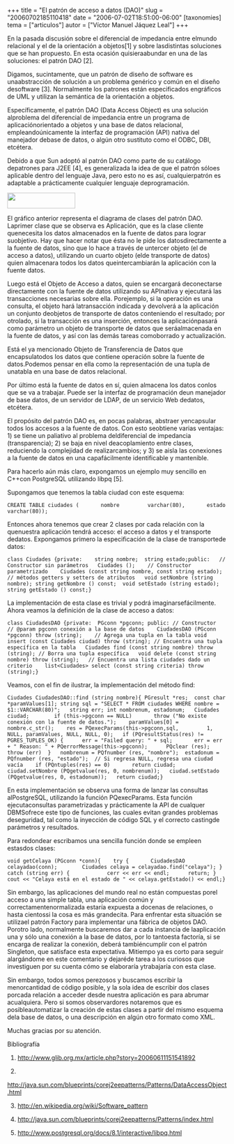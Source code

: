 +++
title = "El patrón de acceso a datos (DAO)"
slug = "20060702185110418"
date = "2006-07-02T18:51:00-06:00"
[taxonomies]
tema = ["articulos"]
autor = ["Víctor Manuel Jáquez Leal"]
+++

En la pasada discusión sobre el diferencial de impedancia entre elmundo
relacional y el de la orientación a objetos\[1\] y sobre lasdistintas
soluciones que se han propuesto. En esta ocasión quisieraabundar en una
de las soluciones: el patrón DAO \[2\].

Digamos, sucintamente, que un patrón de diseño de software es
unaabstracción de solución a un problema genérico y común en el diseño
desoftware \[3\]. Normalmente los patrones están especificados
engráficos de UML y utilizan la semántica de la orientación a objetos.

Específicamente, el patrón DAO (Data Access Object) es una solución
alproblema del diferencial de impedancia entre un programa de
aplicaciónorientado a objetos y una base de datos relacional,
empleandoúnicamente la interfaz de programación (API) nativa del
manejador debase de datos, o algún otro sustituto como el ODBC, DBI,
etcétera.

<!-- more -->
Debido a que Sun adoptó al patrón DAO como parte de su catálogo
depatrones para J2EE \[4\], es generalizada la idea de que el patrón
sóloes aplicable dentro del lenguaje Java, pero esto no es así,
cualquierpatrón es adaptable a prácticamente cualquier lenguaje
deprogramación.

[<img
src="http://www.glib.org.mx/images/articles/20060702185110418_1.png"
width="156" height="36" />](http://www.glib.org.mx/images/articles/20060702185110418_1_original.png "Ver imagen sin proporción")

El gráfico anterior representa el diagrama de clases del patrón DAO.
Laprimer clase que se observa es Aplicación, que es la clase cliente
quenecesita los datos almacenados en la fuente de datos para lograr
suobjetivo. Hay que hacer notar que ésta no le pide los
datosdirectamente a la fuente de datos, sino que lo hace a través de
untercer objeto (el de acceso a datos), utilizando un cuarto objeto
(elde transporte de datos) quien almacenara todos los datos
queintercambiarán la aplicación con la fuente datos.

Luego está el Objeto de Acceso a datos, quien se encargará deconectarse
directamente con la fuente de datos utilizando su APInativa y ejecutará
las transacciones necesarias sobre ella. Porejemplo, si la operación es
una consulta, el objeto hará latransacción indicada y devolverá a la
aplicación un conjunto deobjetos de transporte de datos conteniendo el
resultado; por otrolado, si la transacción es una inserción, entonces la
aplicaciónpasará como parámetro un objeto de transporte de datos que
seráalmacenada en la fuente de datos, y así con las demás tareas
comoborrado y actualización.

Está el ya mencionado Objeto de Transferencia de Datos que
encapsulatodos los datos que contiene operación sobre la fuente de
datos.Podemos pensar en ella como la representación de una tupla de
unatabla en una base de datos relacional.

Por último está la fuente de datos en sí, quien almacena los datos
conlos que se va a trabajar. Puede ser la interfaz de programación deun
manejador de base datos, de un servidor de LDAP, de un servicio Web
dedatos, etcétera.

El propósito del patrón DAO es, en pocas palabras, abstraer yencapsular
todos los accesos a la fuente de datos. Con esto seobtiene varias
ventajas: 1) se tiene un paliativo al problema deldiferencial de
impedancia (transparencia); 2) se baja en nivel deacoplamiento entre
clases, reduciendo la complejidad de realizarcambios; y 3) se aisla las
conexiones a la fuente de datos en una capafácilmente identificable y
mantenible.

Para hacerlo aún más claro, expongamos un ejemplo muy sencillo en C++con
PostgreSQL utilizando libpq \[5\].

Supongamos que tenemos la tabla ciudad con este esquema:

    CREATE TABLE ciudades (       nombre         varchar(80),       estado       varchar(80));

Entonces ahora tenemos que crear 2 clases por cada relación con la
quenuestra aplicación tendrá acceso: el acceso a datos y el transporte
dedatos. Expongamos primero la especificación de la clase de
transportede datos:

    class Ciudades {private:    string nombre;  string estado;public:   // Constructor sin parámetros   Ciudades ();    // Constructor parametrizado    Ciudades (const string nombre, const string estado);        // métodos getters y setters de atributos   void setNombre (string nombre); string getNombre () const;  void setEstado (string estado); string getEstado () const;}

La implementación de esta clase es trivial y podrá imaginarsefácilmente.
Ahora veamos la definición de la clase de acceso a datos:

    class CiudadesDAO {private:  PGconn *pgconn; public: // Constructor  // @param pgconn conexión a la base de datos    CiudadesDAO (PGconn *pgconn) throw (string);    // Agrega una tupla en la tabla void insert (const Ciudades ciudad) throw (string); // Encuentra una tupla específica en la tabla   Ciudades find (const string nombre) throw (string); // Borra una tupla específica   void delete (const string nombre) throw (string);   // Encuentra una lista ciudades dado un criterio    list<Ciudades> select (const string criteria) throw (string);}

Veamos, con el fin de ilustrar, la implementación del método find:

    Ciudades CiudadesDAO::find (string nombre){ PGresult *res;  const char *paramValues[1]; string sql = "SELECT * FROM ciudades WHERE nombre = $1::VARCHAR(80)";   string err; int nombrenum, estadonum;   Ciudades ciudad;        if (this->pgconn == NULL)       throw ("No existe conexión con la fuente de datos.");    paramValues[0] = nombre.c_str();    res = PQexecParams(this->pgconn,sql,         1, NULL, paramValues, NULL, NULL, 0);   if (PQresultStatus(res) != PGRES_TUPLES_OK) {      err = "Failed query: " + sql;       err = err + " Reason: " + PQerrorMessage(this->pgconn);      PQclear (res);      throw (err)  }   nombrenum = PQfnumber (res, "nombre");  estadonum = PQfnumber (res, "estado");  // Si regresa NULL, regresa una ciudad vacía    if (PQntuples(res) == 0)       return ciudad;   ciudad.setNombre (PQgetvalue(res, 0, nombrenum));   ciudad.setEstado (PQgetvalue(res, 0, estadonum));   return ciudad;}

En esta implementación se observa una forma de lanzar las consultas
alPostgreSQL, utilizando la función PQexecParams. Esta función
ejecutaconsultas parametrizadas y prácticamente la API de cualquer
DBMSofrece este tipo de funciones, las cuales evitan grandes problemas
deseguridad, tal como la inyección de código SQL y el correcto castingde
parámetros y resultados.

Para redondear escribamos una sencilla función donde se empleen estasdos
clases:

    void getCelaya (PGconn *conn){    try {       CiudadesDAO celayadao(conn);        Ciudades celaya = celayadao.find("celaya"); } catch (string err) {            cerr << err << endl;      return; }   cout << "Celaya está en el estado de " << celaya.getEstado() << endl;}

Sin embargo, las aplicaciones del mundo real no están compuestas porel
acceso a una simple tabla, una aplicación común y
correctamentenormalizada estaría expuesta a docenas de relaciones, o
hasta cientossi la cosa es más grandecita. Para enfrentar esta situación
se utilizael patrón Factory para implementar una fábrica de objetos DAO.
Porotro lado, normalmente buscaremos dar a cada instancia de
laaplicación una y sólo una conexión a la base de datos, por lo
tantoesta factoría, si se encarga de realizar la conexión, deberá
tambiéncumplir con el patrón Singleton, que satisface esta expectativa.
Mitiempo ya es corto para seguir alargándome en este comentario y
dejaréde tarea a los curiosos que investiguen por su cuenta cómo se
elaboraría ytrabajaría con esta clase.

Sin embargo, todos somos perezosos y buscamos escribir la menorcantidad
de código posible, y la sola idea de escribir dos clases porcada
relación a acceder desde nuestra aplicación es para abrumar acualquiera.
Pero si somos observardores notaremos que es posibleautomatizar la
creación de estas clases a partir del mismo esquema dela base de datos,
o una descripción en algún otro formato como XML.

Muchas gracias por su atención.

Bibliografía

1. http://www.glib.org.mx/article.php?story=20060611151541892

2.
http://java.sun.com/blueprints/corej2eepatterns/Patterns/DataAccessObject.html

3. http://en.wikipedia.org/wiki/Software_pattern

4. http://java.sun.com/blueprints/corej2eepatterns/Patterns/index.html

5. http://www.postgresql.org/docs/8.1/interactive/libpq.html

